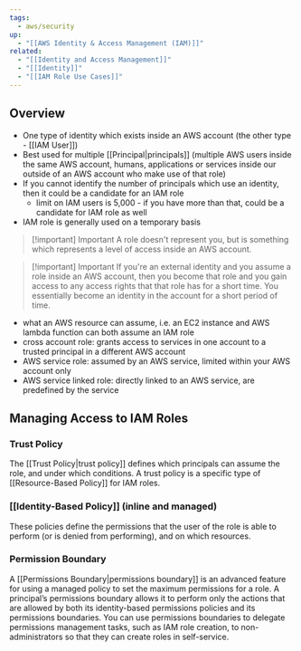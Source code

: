```yaml
---
tags:
  - aws/security
up:
  - "[[AWS Identity & Access Management (IAM)]]"
related:
  - "[[Identity and Access Management]]"
  - "[[Identity]]"
  - "[[IAM Role Use Cases]]"
---
```

## Overview

- One type of identity which exists inside an AWS account (the other type - [[IAM User]])
- Best used for multiple [[Principal|principals]] (multiple AWS users inside the same AWS account, humans, applications or services inside our outside of an AWS account who make use of that role)
- If you cannot identify the number of principals which use an identity, then it could be a candidate for an IAM role
	- limit on IAM users is 5,000 - if you have more than that, could be a candidate for IAM role as well
- IAM role is generally used on a temporary basis

>[!important] Important
> A role doesn't represent you, but is something which represents a level of access inside an AWS account.

>[!important] Important
>If you're an external identity and you assume a role inside an AWS account, then you become that role and you gain access to any access rights that that role has for a short time. You essentially become an identity in the account for a short period of time. 

- what an AWS resource can assume, i.e. an EC2 instance and AWS lambda function can both assume an IAM role
- cross account role: grants access to services in one account to a trusted principal in a different AWS account
- AWS service role: assumed by an AWS service, limited within your AWS account only
- AWS service linked role: directly linked to an AWS service, are predefined by the service

## Managing Access to IAM Roles
### Trust Policy
The [[Trust Policy|trust policy]] defines which principals can assume the role, and under which conditions. A trust policy is a specific type of [[Resource-Based Policy]] for IAM roles.

### [[Identity-Based Policy]] (inline and managed)
These policies define the permissions that the user of the role is able to perform (or is denied from performing), and on which resources.

### Permission Boundary
A [[Permissions Boundary|permissions boundary]] is an advanced feature for using a managed policy to set the maximum permissions for a role. A principal’s permissions boundary allows it to perform only the actions that are allowed by both its identity-based permissions policies and its permissions boundaries. You can use permissions boundaries to delegate permissions management tasks, such as IAM role creation, to non-administrators so that they can create roles in self-service.

